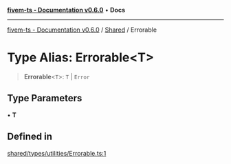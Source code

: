 [**fivem-ts - Documentation v0.6.0**](../../../README.md) • **Docs**

***

[fivem-ts - Documentation v0.6.0](../../../README.md) / [Shared](../README.md) / Errorable

# Type Alias: Errorable\<T\>

> **Errorable**\<`T`\>: `T` \| `Error`

## Type Parameters

• **T**

## Defined in

[shared/types/utilities/Errorable.ts:1](https://github.com/Purpose-Dev/fivem-ts/blob/main/src/shared/types/utilities/Errorable.ts#L1)

